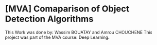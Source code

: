 # [MVA] Comaparison of Object Detection Algorithms

This Work was done by: Wassim BOUATAY and Amrou CHOUCHENE
This project was part of the MVA course: Deep Learning.
